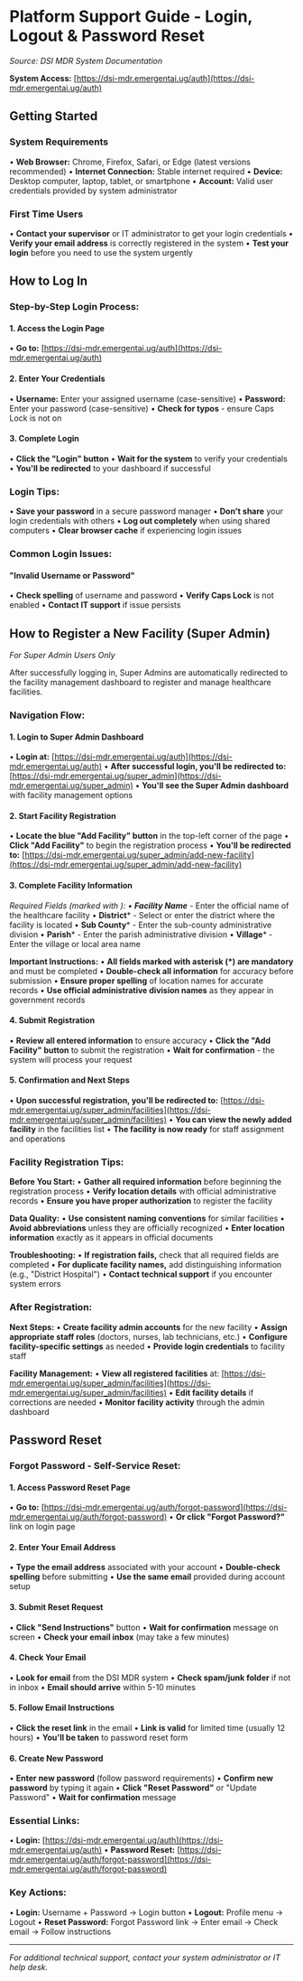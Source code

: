 # Platform Support Guide - Login, Logout & Password Reset

*Source: DSI MDR System Documentation*

**System Access:** [https://dsi-mdr.emergentai.ug/auth](https://dsi-mdr.emergentai.ug/auth)

## Getting Started

### System Requirements
• **Web Browser:** Chrome, Firefox, Safari, or Edge (latest versions recommended)
• **Internet Connection:** Stable internet required
• **Device:** Desktop computer, laptop, tablet, or smartphone
• **Account:** Valid user credentials provided by system administrator

### First Time Users
• **Contact your supervisor** or IT administrator to get your login credentials
• **Verify your email address** is correctly registered in the system
• **Test your login** before you need to use the system urgently

## How to Log In

### Step-by-Step Login Process:

#### 1. Access the Login Page
• **Go to:** [https://dsi-mdr.emergentai.ug/auth](https://dsi-mdr.emergentai.ug/auth)

#### 2. Enter Your Credentials
• **Username:** Enter your assigned username (case-sensitive)
• **Password:** Enter your password (case-sensitive)
• **Check for typos** - ensure Caps Lock is not on

#### 3. Complete Login
• **Click the "Login" button**
• **Wait for the system** to verify your credentials
• **You'll be redirected** to your dashboard if successful

### Login Tips:
• **Save your password** in a secure password manager
• **Don't share** your login credentials with others
• **Log out completely** when using shared computers
• **Clear browser cache** if experiencing login issues

### Common Login Issues:

#### "Invalid Username or Password"
• **Check spelling** of username and password
• **Verify Caps Lock** is not enabled
• **Contact IT support** if issue persists

## How to Register a New Facility (Super Admin)

*For Super Admin Users Only*

After successfully logging in, Super Admins are automatically redirected to the facility management dashboard to register and manage healthcare facilities.

### Navigation Flow:

#### 1. Login to Super Admin Dashboard
• **Login at:** [https://dsi-mdr.emergentai.ug/auth](https://dsi-mdr.emergentai.ug/auth)
• **After successful login, you'll be redirected to:** [https://dsi-mdr.emergentai.ug/super_admin](https://dsi-mdr.emergentai.ug/super_admin)
• **You'll see the Super Admin dashboard** with facility management options

#### 2. Start Facility Registration
• **Locate the blue "Add Facility" button** in the top-left corner of the page
• **Click "Add Facility"** to begin the registration process
• **You'll be redirected to:** [https://dsi-mdr.emergentai.ug/super_admin/add-new-facility](https://dsi-mdr.emergentai.ug/super_admin/add-new-facility)

#### 3. Complete Facility Information

**Required Fields (marked with *):**
• **Facility Name*** - Enter the official name of the healthcare facility
• **District*** - Select or enter the district where the facility is located
• **Sub County*** - Enter the sub-county administrative division
• **Parish*** - Enter the parish administrative division
• **Village*** - Enter the village or local area name

**Important Instructions:**
• **All fields marked with asterisk (*) are mandatory** and must be completed
• **Double-check all information** for accuracy before submission
• **Ensure proper spelling** of location names for accurate records
• **Use official administrative division names** as they appear in government records

#### 4. Submit Registration
• **Review all entered information** to ensure accuracy
• **Click the "Add Facility" button** to submit the registration
• **Wait for confirmation** - the system will process your request

#### 5. Confirmation and Next Steps
• **Upon successful registration, you'll be redirected to:** [https://dsi-mdr.emergentai.ug/super_admin/facilities](https://dsi-mdr.emergentai.ug/super_admin/facilities)
• **You can view the newly added facility** in the facilities list
• **The facility is now ready** for staff assignment and operations

### Facility Registration Tips:

**Before You Start:**
• **Gather all required information** before beginning the registration process
• **Verify location details** with official administrative records
• **Ensure you have proper authorization** to register the facility

**Data Quality:**
• **Use consistent naming conventions** for similar facilities
• **Avoid abbreviations** unless they are officially recognized
• **Enter location information** exactly as it appears in official documents

**Troubleshooting:**
• **If registration fails,** check that all required fields are completed
• **For duplicate facility names,** add distinguishing information (e.g., "District Hospital")
• **Contact technical support** if you encounter system errors

### After Registration:

**Next Steps:**
• **Create facility admin accounts** for the new facility
• **Assign appropriate staff roles** (doctors, nurses, lab technicians, etc.)
• **Configure facility-specific settings** as needed
• **Provide login credentials** to facility staff

**Facility Management:**
• **View all registered facilities** at: [https://dsi-mdr.emergentai.ug/super_admin/facilities](https://dsi-mdr.emergentai.ug/super_admin/facilities)
• **Edit facility details** if corrections are needed
• **Monitor facility activity** through the admin dashboard

## Password Reset

### Forgot Password - Self-Service Reset:

#### 1. Access Password Reset Page
• **Go to:** [https://dsi-mdr.emergentai.ug/auth/forgot-password](https://dsi-mdr.emergentai.ug/auth/forgot-password)
• **Or click "Forgot Password?"** link on login page

#### 2. Enter Your Email Address
• **Type the email address** associated with your account
• **Double-check spelling** before submitting
• **Use the same email** provided during account setup

#### 3. Submit Reset Request
• **Click "Send Instructions"** button
• **Wait for confirmation** message on screen
• **Check your email inbox** (may take a few minutes)

#### 4. Check Your Email
• **Look for email** from the DSI MDR system
• **Check spam/junk folder** if not in inbox
• **Email should arrive** within 5-10 minutes

#### 5. Follow Email Instructions
• **Click the reset link** in the email
• **Link is valid** for limited time (usually 12 hours)
• **You'll be taken** to password reset form

#### 6. Create New Password
• **Enter new password** (follow password requirements)
• **Confirm new password** by typing it again
• **Click "Reset Password"** or "Update Password"
• **Wait for confirmation** message

### Essential Links:
• **Login:** [https://dsi-mdr.emergentai.ug/auth](https://dsi-mdr.emergentai.ug/auth)
• **Password Reset:** [https://dsi-mdr.emergentai.ug/auth/forgot-password](https://dsi-mdr.emergentai.ug/auth/forgot-password)

### Key Actions:
• **Login:** Username + Password → Login button
• **Logout:** Profile menu → Logout
• **Reset Password:** Forgot Password link → Enter email → Check email → Follow instructions

---

*For additional technical support, contact your system administrator or IT help desk.*